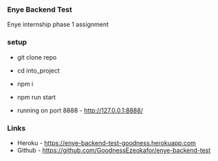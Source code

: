 ### Enye Backend Test
Enye internship phase 1 assignment

### setup
- git clone repo 
- cd into_project
- npm i 
- npm run start 

- running on port 8888 - http://127.0.0.1:8888/

### Links
- Heroku - https://enye-backend-test-goodness.herokuapp.com
- Github - https://github.com/GoodnessEzeokafor/enye-backend-test